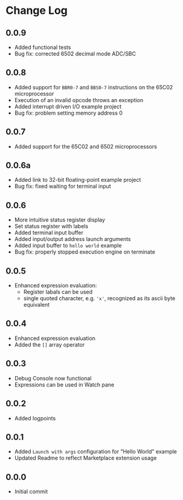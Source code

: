 # Change Log

## 0.0.9

- Added functional tests
- Bug fix: corrected 6502 decimal mode ADC/SBC

## 0.0.8

- Added support for `BBR0-7` and `BBS0-7` instructions on the 65C02 microprocessor
- Execution of an invalid opcode throws an exception
- Added interrupt driven I/O example project
- Bug fix: problem setting memory address 0

## 0.0.7

- Added support for the 65C02 and 6502 microprocessors

## 0.0.6a

- Added link to 32-bit floating-point example project
- Bug fix: fixed waiting for terminal input

## 0.0.6

- More intuitive status register display
- Set status register with labels
- Added terminal input buffer
- Added input/output address launch arguments
- Added input buffer to `hello world` example
- Bug fix: properly stopped execution engine on terminate

## 0.0.5

- Enhanced expression evaluation:
  - Register labals can be used
  - single quoted character, e.g. `'x'`, recognized as its ascii byte equivalent

## 0.0.4

- Enhanced expression evaluation
- Added the `[]` array operator

## 0.0.3

- Debug Console now functional
- Expressions can be used in Watch pane

## 0.0.2

- Added logpoints

## 0.0.1

- Added `Launch with args` configuration for "Hello World" example
- Updated Readme to reflect Marketplace extension usage

## 0.0.0

- Initial commit
